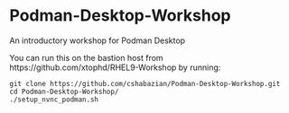 # Podman-Desktop-Workshop
An introductory workshop for Podman Desktop
<P>
You can run this on the bastion host from https://github.com/xtophd/RHEL9-Workshop by running:
<br>
<code>
git clone https://github.com/cshabazian/Podman-Desktop-Workshop.git
cd Podman-Desktop-Workshop/
./setup_nvnc_podman.sh
</code>
